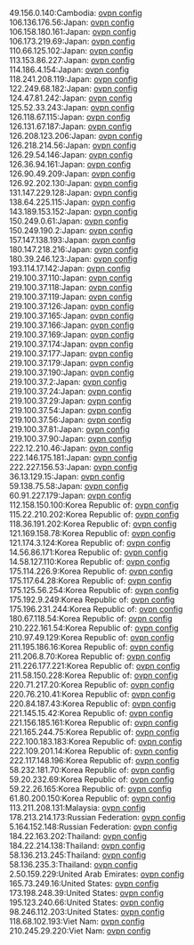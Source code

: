 49.156.0.140:Cambodia: [ovpn config](vpn/49_156_0_140.ovpn)  
106.136.176.56:Japan: [ovpn config](vpn/106_136_176_56.ovpn)  
106.158.180.161:Japan: [ovpn config](vpn/106_158_180_161.ovpn)  
106.173.219.69:Japan: [ovpn config](vpn/106_173_219_69.ovpn)  
110.66.125.102:Japan: [ovpn config](vpn/110_66_125_102.ovpn)  
113.153.86.227:Japan: [ovpn config](vpn/113_153_86_227.ovpn)  
114.186.4.154:Japan: [ovpn config](vpn/114_186_4_154.ovpn)  
118.241.208.119:Japan: [ovpn config](vpn/118_241_208_119.ovpn)  
122.249.68.182:Japan: [ovpn config](vpn/122_249_68_182.ovpn)  
124.47.81.242:Japan: [ovpn config](vpn/124_47_81_242.ovpn)  
125.52.33.243:Japan: [ovpn config](vpn/125_52_33_243.ovpn)  
126.118.67.115:Japan: [ovpn config](vpn/126_118_67_115.ovpn)  
126.131.67.187:Japan: [ovpn config](vpn/126_131_67_187.ovpn)  
126.208.123.206:Japan: [ovpn config](vpn/126_208_123_206.ovpn)  
126.218.214.56:Japan: [ovpn config](vpn/126_218_214_56.ovpn)  
126.29.54.146:Japan: [ovpn config](vpn/126_29_54_146.ovpn)  
126.36.94.161:Japan: [ovpn config](vpn/126_36_94_161.ovpn)  
126.90.49.209:Japan: [ovpn config](vpn/126_90_49_209.ovpn)  
126.92.202.130:Japan: [ovpn config](vpn/126_92_202_130.ovpn)  
131.147.229.128:Japan: [ovpn config](vpn/131_147_229_128.ovpn)  
138.64.225.115:Japan: [ovpn config](vpn/138_64_225_115.ovpn)  
143.189.153.152:Japan: [ovpn config](vpn/143_189_153_152.ovpn)  
150.249.0.61:Japan: [ovpn config](vpn/150_249_0_61.ovpn)  
150.249.190.2:Japan: [ovpn config](vpn/150_249_190_2.ovpn)  
157.147.138.193:Japan: [ovpn config](vpn/157_147_138_193.ovpn)  
180.147.218.216:Japan: [ovpn config](vpn/180_147_218_216.ovpn)  
180.39.246.123:Japan: [ovpn config](vpn/180_39_246_123.ovpn)  
193.114.17.142:Japan: [ovpn config](vpn/193_114_17_142.ovpn)  
219.100.37.110:Japan: [ovpn config](vpn/219_100_37_110.ovpn)  
219.100.37.118:Japan: [ovpn config](vpn/219_100_37_118.ovpn)  
219.100.37.119:Japan: [ovpn config](vpn/219_100_37_119.ovpn)  
219.100.37.126:Japan: [ovpn config](vpn/219_100_37_126.ovpn)  
219.100.37.165:Japan: [ovpn config](vpn/219_100_37_165.ovpn)  
219.100.37.166:Japan: [ovpn config](vpn/219_100_37_166.ovpn)  
219.100.37.169:Japan: [ovpn config](vpn/219_100_37_169.ovpn)  
219.100.37.174:Japan: [ovpn config](vpn/219_100_37_174.ovpn)  
219.100.37.177:Japan: [ovpn config](vpn/219_100_37_177.ovpn)  
219.100.37.179:Japan: [ovpn config](vpn/219_100_37_179.ovpn)  
219.100.37.190:Japan: [ovpn config](vpn/219_100_37_190.ovpn)  
219.100.37.2:Japan: [ovpn config](vpn/219_100_37_2.ovpn)  
219.100.37.24:Japan: [ovpn config](vpn/219_100_37_24.ovpn)  
219.100.37.29:Japan: [ovpn config](vpn/219_100_37_29.ovpn)  
219.100.37.54:Japan: [ovpn config](vpn/219_100_37_54.ovpn)  
219.100.37.56:Japan: [ovpn config](vpn/219_100_37_56.ovpn)  
219.100.37.81:Japan: [ovpn config](vpn/219_100_37_81.ovpn)  
219.100.37.90:Japan: [ovpn config](vpn/219_100_37_90.ovpn)  
222.12.210.46:Japan: [ovpn config](vpn/222_12_210_46.ovpn)  
222.146.175.181:Japan: [ovpn config](vpn/222_146_175_181.ovpn)  
222.227.156.53:Japan: [ovpn config](vpn/222_227_156_53.ovpn)  
36.13.129.15:Japan: [ovpn config](vpn/36_13_129_15.ovpn)  
59.138.75.58:Japan: [ovpn config](vpn/59_138_75_58.ovpn)  
60.91.227.179:Japan: [ovpn config](vpn/60_91_227_179.ovpn)  
112.158.150.100:Korea Republic of: [ovpn config](vpn/112_158_150_100.ovpn)  
115.22.210.202:Korea Republic of: [ovpn config](vpn/115_22_210_202.ovpn)  
118.36.191.202:Korea Republic of: [ovpn config](vpn/118_36_191_202.ovpn)  
121.169.158.78:Korea Republic of: [ovpn config](vpn/121_169_158_78.ovpn)  
121.174.3.124:Korea Republic of: [ovpn config](vpn/121_174_3_124.ovpn)  
14.56.86.171:Korea Republic of: [ovpn config](vpn/14_56_86_171.ovpn)  
14.58.127.110:Korea Republic of: [ovpn config](vpn/14_58_127_110.ovpn)  
175.114.226.9:Korea Republic of: [ovpn config](vpn/175_114_226_9.ovpn)  
175.117.64.28:Korea Republic of: [ovpn config](vpn/175_117_64_28.ovpn)  
175.125.56.254:Korea Republic of: [ovpn config](vpn/175_125_56_254.ovpn)  
175.192.9.249:Korea Republic of: [ovpn config](vpn/175_192_9_249.ovpn)  
175.196.231.244:Korea Republic of: [ovpn config](vpn/175_196_231_244.ovpn)  
180.67.118.54:Korea Republic of: [ovpn config](vpn/180_67_118_54.ovpn)  
210.222.161.54:Korea Republic of: [ovpn config](vpn/210_222_161_54.ovpn)  
210.97.49.129:Korea Republic of: [ovpn config](vpn/210_97_49_129.ovpn)  
211.195.186.16:Korea Republic of: [ovpn config](vpn/211_195_186_16.ovpn)  
211.206.8.70:Korea Republic of: [ovpn config](vpn/211_206_8_70.ovpn)  
211.226.177.221:Korea Republic of: [ovpn config](vpn/211_226_177_221.ovpn)  
211.58.150.228:Korea Republic of: [ovpn config](vpn/211_58_150_228.ovpn)  
220.71.217.20:Korea Republic of: [ovpn config](vpn/220_71_217_20.ovpn)  
220.76.210.41:Korea Republic of: [ovpn config](vpn/220_76_210_41.ovpn)  
220.84.187.43:Korea Republic of: [ovpn config](vpn/220_84_187_43.ovpn)  
221.145.15.42:Korea Republic of: [ovpn config](vpn/221_145_15_42.ovpn)  
221.156.185.161:Korea Republic of: [ovpn config](vpn/221_156_185_161.ovpn)  
221.165.244.75:Korea Republic of: [ovpn config](vpn/221_165_244_75.ovpn)  
222.100.183.183:Korea Republic of: [ovpn config](vpn/222_100_183_183.ovpn)  
222.109.201.14:Korea Republic of: [ovpn config](vpn/222_109_201_14.ovpn)  
222.117.148.196:Korea Republic of: [ovpn config](vpn/222_117_148_196.ovpn)  
58.232.181.70:Korea Republic of: [ovpn config](vpn/58_232_181_70.ovpn)  
59.20.232.69:Korea Republic of: [ovpn config](vpn/59_20_232_69.ovpn)  
59.22.26.165:Korea Republic of: [ovpn config](vpn/59_22_26_165.ovpn)  
61.80.200.150:Korea Republic of: [ovpn config](vpn/61_80_200_150.ovpn)  
113.211.208.131:Malaysia: [ovpn config](vpn/113_211_208_131.ovpn)  
178.213.214.173:Russian Federation: [ovpn config](vpn/178_213_214_173.ovpn)  
5.164.152.148:Russian Federation: [ovpn config](vpn/5_164_152_148.ovpn)  
184.22.163.202:Thailand: [ovpn config](vpn/184_22_163_202.ovpn)  
184.22.214.138:Thailand: [ovpn config](vpn/184_22_214_138.ovpn)  
58.136.213.245:Thailand: [ovpn config](vpn/58_136_213_245.ovpn)  
58.136.235.3:Thailand: [ovpn config](vpn/58_136_235_3.ovpn)  
2.50.159.229:United Arab Emirates: [ovpn config](vpn/2_50_159_229.ovpn)  
165.73.249.16:United States: [ovpn config](vpn/165_73_249_16.ovpn)  
173.198.248.39:United States: [ovpn config](vpn/173_198_248_39.ovpn)  
195.123.240.66:United States: [ovpn config](vpn/195_123_240_66.ovpn)  
98.246.112.203:United States: [ovpn config](vpn/98_246_112_203.ovpn)  
118.68.102.193:Viet Nam: [ovpn config](vpn/118_68_102_193.ovpn)  
210.245.29.220:Viet Nam: [ovpn config](vpn/210_245_29_220.ovpn)  
